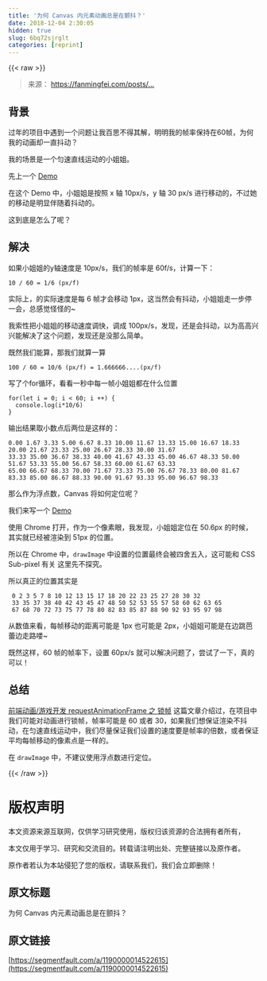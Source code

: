 ```yaml
---
title: '为何 Canvas 内元素动画总是在颤抖？' 
date: 2018-12-04 2:30:05
hidden: true
slug: 6bq72sjrglt
categories: [reprint]
---
```


{{< raw >}}

                    
<blockquote>来源： <a href="https://fanmingfei.com/posts/Why_The_Canvas_Is_Shake.html" rel="nofollow noreferrer">https://fanmingfei.com/posts/...</a>
</blockquote>
<h2>背景</h2>
<p>过年的项目中遇到一个问题让我百思不得其解，明明我的帧率保持在60帧，为何我的动画却一直抖动？</p>
<p>我的场景是一个匀速直线运动的小姐姐。</p>
<p>先上一个 <a href="https://codepen.io/fanmingfei/full/JvYdWW" rel="nofollow noreferrer">Demo</a></p>
<p>在这个 Demo 中，小姐姐是按照 x 轴 10px/s，y 轴 30 px/s 进行移动的，不过她的移动是明显伴随着抖动的。</p>
<p>这到底是怎么了呢？</p>
<h2>解决</h2>
<p>如果小姐姐的y轴速度是 10px/s，我们的帧率是 60f/s，计算一下：</p>
<pre><code>10 / 60 = 1/6 (px/f)</code></pre>
<p>实际上，的实际速度是每 6 帧才会移动 1px，这当然会有抖动，小姐姐走一步停一会，总感觉怪怪的~</p>
<p>我索性把小姐姐的移动速度调快，调成 100px/s，发现，还是会抖动，以为高高兴兴能解决了这个问题，发现还是没那么简单。</p>
<p>既然我们能算，那我们就算一算</p>
<pre><code class="js">100 / 60 = 10/6 (px/f) = 1.666666....(px/f)</code></pre>
<p>写了个for循环，看看一秒中每一帧小姐姐都在什么位置</p>
<pre><code class="js">for(let i = 0; i &lt; 60; i ++) {
  console.log(i*10/6)
}</code></pre>
<p>输出结果取小数点后两位是这样的：</p>
<pre><code class="js">0.00 1.67 3.33 5.00 6.67 8.33 10.00 11.67 13.33 15.00 16.67 18.33 20.00 21.67 23.33 25.00 26.67 28.33 30.00 31.67
33.33 35.00 36.67 38.33 40.00 41.67 43.33 45.00 46.67 48.33 50.00 51.67 53.33 55.00 56.67 58.33 60.00 61.67 63.33
65.00 66.67 68.33 70.00 71.67 73.33 75.00 76.67 78.33 80.00 81.67 83.33 85.00 86.67 88.33 90.00 91.67 93.33 95.00 96.67 98.33</code></pre>
<p>那么作为浮点数，Canvas 将如何定位呢？</p>
<p>我们来写一个 <a href="https://codepen.io/fanmingfei/full/vjNNRq" rel="nofollow noreferrer">Demo</a></p>
<p>使用 Chrome 打开，作为一个像素眼，我发现，小姐姐定位在 50.6px 的时候，其实就已经被渲染到 51px 的位置。</p>
<p>所以在 Chrome 中，<code>drawImage</code> 中设置的位置最终会被四舍五入，这可能和 CSS Sub-pixel 有关 这里先不探究。</p>
<p>所以真正的位置其实是</p>
<pre><code> 0 2 3 5 7 8 10 12 13 15 17 18 20 22 23 25 27 28 30 32
 33 35 37 38 40 42 43 45 47 48 50 52 53 55 57 58 60 62 63 65
 67 68 70 72 73 75 77 78 80 82 83 85 87 88 90 92 93 95 97 98</code></pre>
<p>从数值来看，每帧移动的距离可能是 1px 也可能是 2px，小姐姐可能是在边跳芭蕾边走路喽~</p>
<p>既然这样，60 帧的帧率下，设置 60px/s 就可以解决问题了，尝试了一下，真的可以！</p>
<h2>总结</h2>
<p><a href="https://fanmingfei.com/posts/RequestAnimationFrame_Lock_Frame.html" rel="nofollow noreferrer">前端动画/游戏开发 requestAnimationFrame 之 锁帧</a> 这篇文章介绍过，在项目中我们可能对动画进行锁帧，帧率可能是 60 或者 30，如果我们想保证渲染不抖动，在匀速直线运动中，我们尽量保证我们设置的速度要是帧率的倍数，或者保证平均每帧移动的像素点是一样的。</p>
<p>在 <code>drawImage</code> 中，不建议使用浮点数进行定位。</p>

                
{{< /raw >}}

# 版权声明
本文资源来源互联网，仅供学习研究使用，版权归该资源的合法拥有者所有，

本文仅用于学习、研究和交流目的。转载请注明出处、完整链接以及原作者。

原作者若认为本站侵犯了您的版权，请联系我们，我们会立即删除！

## 原文标题
为何 Canvas 内元素动画总是在颤抖？

## 原文链接
[https://segmentfault.com/a/1190000014522615](https://segmentfault.com/a/1190000014522615)

